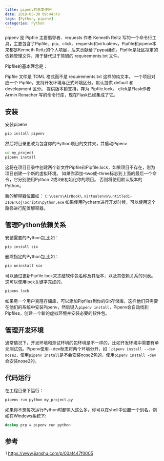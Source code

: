 ```yaml
---
title: pipenv的基本使用
date: 2018-05-30 09:44:43
tags: [Python, pipenv]
categories: Python
---
```

pipenv 是 Pipfile 主要倡导者、requests 作者 Kenneth Reitz 写的一个命令行工具，主要包含了Pipfile、pip、click、requests和virtualenv。Pipfile和pipenv本来都是Kenneth Reitz的个人项目，后来贡献给了pypa组织。Pipfile是社区拟定的依赖管理文件，用于替代过于简陋的 requirements.txt 文件。

Pipfile的基本理念是：

Pipfile 文件是 TOML 格式而不是 requirements.txt 这样的纯文本。
一个项目对应一个 Pipfile，支持开发环境与正式环境区分。默认提供 default 和 development 区分。
提供版本锁支持，存为 Pipfile.lock。
click是Flask作者 Armin Ronacher 写的命令行库，现在Flask已经集成了它。
<!-- more -->
## 安装

安装pipenv

``` cmd
pip install pipenv
```

然后将目录更改为包含你的Python项目的文件夹，并启动Pipenv

``` cmd
cd my_project
pipenv install
```

这将在项目目录中创建两个新文件Pipfile和Pipfile.lock，如果项目不存在，则为项目创建一个新的虚拟环境。 如果你添加–two或–three标志到上面的最后一个命令，它分别使用Python 2或3来初始化你的项目。 否则将使用默认版本的Python。

新的解释器位置如： ``C:\Users\AirBook\.virtualenvs\untitled1-Z1OETCoj\Scripts\python.exe``
如果使用Pycharm进行开发时候，可以使用这个路径进行配置解释器。

## 管理Python依赖关系

安装需要的Python包,比如：

``` cmd
pip install six
```

删除指定的Python包,比如：

``` cmd
pip uninstall six
```

可以通过更新Pipfile.lock来冻结软件包名称及其版本，以及其依赖关系的列表。 这可以使用lock关键字完成的。

``` cmd
pipenv lock
```

如果另一个用户克隆存储库，可以添加Pipfiles到你的Git存储库，这样他们只需要在他们的系统中安装Pipenv，然后键入``pipenv install``，Pipenv会自动找到Pipfiles，创建一个新的虚拟环境并安装必要的软件包。

## 管理开发环境

通常情况下，开发环境和测试环境的包环境是不一样的，比如开发环境中需要有单元测试包。Pipenv使用--dev标志将两个环境分开，如：``pipenv install --dev nose2``，使用``pipenv install``是不会安装nose2包的，使用``pipenv install -dev``会安装nose2的。

## 代码运行

在工程目录下运行：

``` cmd
pipenv run python my_project.py
```

如果你不想每次运行Python时都输入这么多，你可以在shell中设置一个别名，例如在Windows系统下:

``` cmd
doskey prp = pipenv run python
```

## 参考
1 https://www.jianshu.com/p/00af447f0005